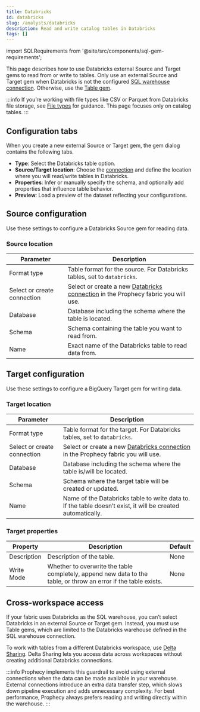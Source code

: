 ```yaml
---
title: Databricks
id: databricks
slug: /analysts/databricks
description: Read and write catalog tables in Databricks
tags: []
---
```


import SQLRequirements from '@site/src/components/sql-gem-requirements';

<SQLRequirements
  execution_engine="Prophecy Automate"
  sql_package_name=""
  sql_package_version=""
/>

This page describes how to use Databricks external Source and Target gems to read from or write to tables. Only use an external Source and Target gem when Databricks is not the configured [SQL warehouse connection](/administration/fabrics/prophecy-fabrics/#connections). Otherwise, use the [Table gem](/analysts/bigquery-table).

:::info
If you’re working with file types like CSV or Parquet from Databricks file storage, see [File types](/analysts/file-types) for guidance. This page focuses only on catalog tables.
:::

## Configuration tabs

When you create a new external Source or Target gem, the gem dialog contains the following tabs.

- **Type**: Select the Databricks table option.
- **Source/Target location**: Choose the [connection](/administration/fabrics/prophecy-fabrics/connections/) and define the location where you will read/write tables in Databricks.
- **Properties**: Infer or manually specify the schema, and optionally add properties that influence table behavior.
- **Preview**: Load a preview of the dataset reflecting your configurations.

## Source configuration

Use these settings to configure a Databricks Source gem for reading data.

### Source location

| Parameter                   | Description                                                                                                                                          |
| --------------------------- | ---------------------------------------------------------------------------------------------------------------------------------------------------- |
| Format type                 | Table format for the source. For Databricks tables, set to `databricks`.                                                                             |
| Select or create connection | Select or create a new [Databricks connection](/administration/fabrics/prophecy-fabrics/connections/databricks) in the Prophecy fabric you will use. |
| Database                    | Database including the schema where the table is located.                                                                                            |
| Schema                      | Schema containing the table you want to read from.                                                                                                   |
| Name                        | Exact name of the Databricks table to read data from.                                                                                                |

## Target configuration

Use these settings to configure a BigQuery Target gem for writing data.

### Target location

| Parameter                   | Description                                                                                                                                          |
| --------------------------- | ---------------------------------------------------------------------------------------------------------------------------------------------------- |
| Format type                 | Table format for the target. For Databricks tables, set to `databricks`.                                                                             |
| Select or create connection | Select or create a new [Databricks connection](/administration/fabrics/prophecy-fabrics/connections/databricks) in the Prophecy fabric you will use. |
| Database                    | Database including the schema where the table is/will be located.                                                                                    |
| Schema                      | Schema where the target table will be created or updated.                                                                                            |
| Name                        | Name of the Databricks table to write data to. If the table doesn’t exist, it will be created automatically.                                         |

### Target properties

| Property    | Description                                                                                                     | Default |
| ----------- | --------------------------------------------------------------------------------------------------------------- | ------- |
| Description | Description of the table.                                                                                       | None    |
| Write Mode  | Whether to overwrite the table completely, append new data to the table, or throw an error if the table exists. | None    |

## Cross-workspace access

If your fabric uses Databricks as the SQL warehouse, you can’t select Databricks in an external Source or Target gem. Instead, you must use Table gems, which are limited to the Databricks warehouse defined in the SQL warehouse connection.

To work with tables from a different Databricks workspace, use [Delta Sharing](https://docs.databricks.com/aws/en/delta-sharing/). Delta Sharing lets you access data across workspaces without creating additional Databricks connections.

:::info
Prophecy implements this guardrail to avoid using external connections when the data can be made available in your warehouse. External connections introduce an extra data transfer step, which slows down pipeline execution and adds unnecessary complexity. For best performance, Prophecy always prefers reading and writing directly within the warehouse.
:::
